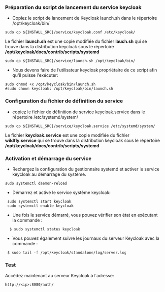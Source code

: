### Préparation du script de lancement du service keycloak

- Copiez le script de lancement de Keycloak launch.sh dans le répertoire /opt/keycloak/bin/

```
sudo cp ${INSTALL_SRC}/service/keycloak.conf /etc/keycloak/
```

Le fichier **launch.sh** est une copie modifiée du fichier **lauch.sh** qui se trouve dans la distribution keycloak 
sous le répertoire **/opt/keycloak/docs/contrib/scripts/systemd**

```
sudo cp ${INSTALL_SRC}/service/launch.sh /opt/keycloak/bin/
```
-	Nous devons faire de l’utilisateur keycloak propriétaire de ce script afin qu'il puisse l'exécuter:
```
sudo chmod +x /opt/keycloak/bin/launch.sh
#sudo chown keycloak: /opt/keycloak/bin/launch.sh
```

### Configuration du fichier de définition du service
-	copiez le fichier de définition de service keycloak.service dans le répertoire /etc/systemd/system/ 
```
sudo cp ${INSTALL_SRC}/service/keycloak.service /etc/systemd/system/
```

Le fichier **keycloak.service** est une copie modifiée du fichier **wildfly.service** qui se trouve dans la distribution 
keycloak sous le répertoire **/opt/keycloak/docs/contrib/scripts/systemd**

### Activation et démarrage du service
- Rechargez la configuration du gestionnaire systemd et activer le service keycloak au démarrage du système.

```
sudo systemctl daemon-reload
```
- Démarrez et activé le service système keycloak:

```
 sudo systemctl start keycloak
 sudo systemctl enable keycloak
```

- Une fois le service démarré, vous pouvez vérifier son état en exécutant la commande :

```
  $ sudo systemctl status keycloak
```

-	Vous pouvez également suivre les journaux du serveur Keycloak avec la commande :
```
 $ sudo tail -f /opt/keycloak/standalone/log/server.log
```

### Test 
Accédez maintenant au serveur Keycloak à l'adresse:
```
http://<ip>:8080/auth/
```
